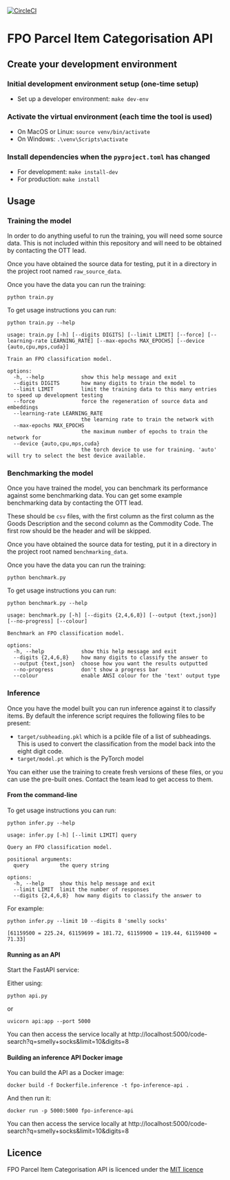[![CircleCI](https://dl.circleci.com/status-badge/img/gh/trade-tariff/trade-tariff-lambdas-fpo-search/tree/main.svg?style=svg&circle-token=e0c6d3b2325ad0861a88adbf841eb44ff7b4267a)](https://dl.circleci.com/status-badge/redirect/gh/trade-tariff/trade-tariff-lambdas-fpo-search/tree/main)

# FPO Parcel Item Categorisation API

## Create your development environment

### Initial development environment setup (one-time setup)
- Set up a developer environment: `make dev-env`

### Activate the virtual environment (each time the tool is used)
- On MacOS or Linux: `source venv/bin/activate`
- On Windows: `.\venv\Scripts\activate`

### Install dependencies when the `pyproject.toml` has changed
- For development: `make install-dev`
- For production: `make install`

## Usage

### Training the model
In order to do anything useful to run the training, you will need some source data. This is not included within this repository and will need to be obtained by contacting the OTT lead.

Once you have obtained the source data for testing, put it in a directory in the project root named `raw_source_data`.

Once you have the data you can run the training:
```
python train.py
```

To get usage instructions you can run:
```
python train.py --help
```
```
usage: train.py [-h] [--digits DIGITS] [--limit LIMIT] [--force] [--learning-rate LEARNING_RATE] [--max-epochs MAX_EPOCHS] [--device {auto,cpu,mps,cuda}]

Train an FPO classification model.

options:
  -h, --help            show this help message and exit
  --digits DIGITS       how many digits to train the model to
  --limit LIMIT         limit the training data to this many entries to speed up development testing
  --force               force the regeneration of source data and embeddings
  --learning-rate LEARNING_RATE
                        the learning rate to train the network with
  --max-epochs MAX_EPOCHS
                        the maximum number of epochs to train the network for
  --device {auto,cpu,mps,cuda}
                        the torch device to use for training. 'auto' will try to select the best device available.
```

### Benchmarking the model
Once you have trained the model, you can benchmark its performance against some benchmarking data. You can get some example benchmarking data by contacting the OTT lead.

These should be `csv` files, with the first column as the first column as the Goods Description and the second column as the Commodity Code. The first row should be the header and will be skipped.

Once you have obtained the source data for testing, put it in a directory in the project root named `benchmarking_data`.

Once you have the data you can run the training:
```
python benchmark.py
```

To get usage instructions you can run:
```
python benchmark.py --help
```
```
usage: benchmark.py [-h] [--digits {2,4,6,8}] [--output {text,json}] [--no-progress] [--colour]

Benchmark an FPO classification model.

options:
  -h, --help            show this help message and exit
  --digits {2,4,6,8}    how many digits to classify the answer to
  --output {text,json}  choose how you want the results outputted
  --no-progress         don't show a progress bar
  --colour              enable ANSI colour for the 'text' output type
```

### Inference

Once you have the model built you can run inference against it to classify items. By default the inference script requires the following files to be present:

- `target/subheading.pkl` which is a pcikle file of a list of subheadings. This is used to convert the classification from the model back into the eight digit code.
- `target/model.pt` which is the PyTorch model

You can either use the training to create fresh versions of these files, or you can use the pre-built ones. Contact the team lead to get access to them.

#### From the command-line

To get usage instructions you can run:
```
python infer.py --help
```
```
usage: infer.py [-h] [--limit LIMIT] query

Query an FPO classification model.

positional arguments:
  query          the query string

options:
  -h, --help     show this help message and exit
  --limit LIMIT  limit the number of responses
  --digits {2,4,6,8}  how many digits to classify the answer to
```

For example:

```
python infer.py --limit 10 --digits 8 'smelly socks'
```
```
[61159500 = 225.24, 61159699 = 181.72, 61159900 = 119.44, 61159400 = 71.33]
```

#### Running as an API

Start the FastAPI service:

Either using:

```python api.py```

or

```uvicorn api:app --port 5000```

You can then access the service locally at http://localhost:5000/code-search?q=smelly+socks&limit=10&digits=8

#### Building an inference API Docker image

You can build the API as a Docker image:

```docker build -f Dockerfile.inference -t fpo-inference-api .```

And then run it:

```docker run -p 5000:5000 fpo-inference-api```

You can then access the service locally at http://localhost:5000/code-search?q=smelly+socks&limit=10&digits=8

## Licence

FPO Parcel Item Categorisation API is licenced under the [MIT licence](LICENCE.txt)
